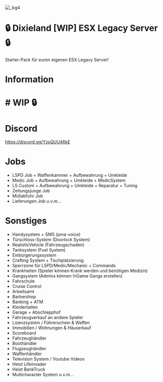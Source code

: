 ![_bg4](https://github.com/user-attachments/assets/114b7170-8a23-4ccb-8a0f-9215d8daf39a)
# 🔒 Dixieland [WIP] ESX Legacy Server 🔒
 Starter-Pack für euren eigenen ESX Legacy Server!
# Information
# # WIP 🔒
# Discord
https://discord.gg/YzsQUU46kE

# Jobs
- LSPD Job + Waffenkammer + Aufbewahrung + Umkleide
- Medic Job + Aufbewahrung + Umkleide + MedicSystem
- LS Custom + Aufbewahrung + Umkleide + Reparatur + Tuning
- Zeitungsjunge Job
- Müllabfuhr Job
- Lieferungen Job
u.v.m...

# Sonstiges
- Handysystem + SMS  (pma-voice)
- Türschloss-System (Doorlock System)
- RealisticVehicle (Fahrzeugschaden)
- Tanksystem (Fuel System)
- Einbürgerungssystem
- Crafting System + Tischplatzierung
- Sperrzone für LSPD/Medic/Mechanic + Commands
- Krankheiten (Spieler können Krank werden und benötigen Medizin)
- Gangsystem (Admins können InGame Gangs erstellen)
- Fahrschule
- Cruise Control
- Arbeitsamt
- Barbershop
- Banking + ATM
- Kleiderladen
- Garage + Abschlepphof
- Fahrzeugverkauf an andere Spieler
- Lizenzsystem / Führerschein & Waffen
- Immobilien / Wohnungen & Häuserkauf
- Scoreboard
- Fahrzeughändler
- Boothändler
- Flugzeughändler
- Waffenhändler
- Television System / Youtube Videos
- Heist Lifeinvader
- Heist BankTruck
- Multicharacter System
u.v.m...


